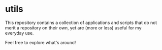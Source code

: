 utils
=====

This repository contains a collection of applications and scripts that do not
merit a repository on their own, yet are (more or less) useful for my everyday
use.

Feel free to explore what's around!

